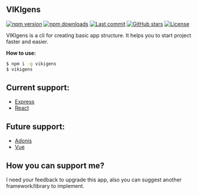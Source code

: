 ## VIKIgens

[![npm version](https://badgen.net/npm/v/vikigens)](https://www.npmjs.com/package/vikigens) [![npm downloads](https://badgen.net/npm/dm/vikigens)](https://www.npmjs.com/package/vikigens) [![Last commit](https://badgen.net/github/last-commit/mcgabi/vikigens)](https://github.com/mcgabi/vikigens) [![GitHub stars](https://badgen.net/github/stars/mcgabi/vikigens)](https://github.com/mcgabi/vikigens) [![License](https://badgen.net/github/license/mcgabi/vikigens)](https://github.com/mcgabi/vikigens/blob/master/LICENSE)

VIKIgens is a cli for creating basic app structure. 
It helps you to start project faster and easier.

**How to use:**

```bash
$ npm i -g vikigens
$ vikigens
```

## Current support:
- [Express](https://expressjs.com/) 
- [React](https://reactjs.org/) 

## Future support:
- [Adonis](https://adonisjs.com/)
- [Vue](https://vuejs.org/)

## How you can support me?
I need your feedback to upgrade this app, also you can suggest another framework/library to implement.